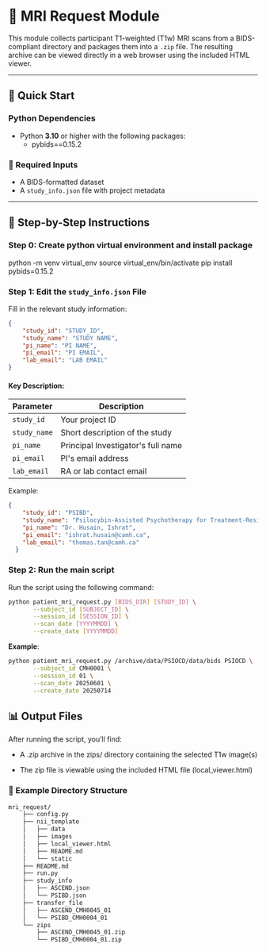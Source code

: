 # 🧠 MRI Request Module

This module collects participant T1-weighted (T1w) MRI scans from a BIDS-compliant directory and packages them into a `.zip` file. The resulting archive can be viewed directly in a web browser using the included HTML viewer.

---

## 🚀 Quick Start

### Python Dependencies
- Python **3.10** or higher with the following packages:
    - pybids==0.15.2   
### 📁 Required Inputs

- A BIDS-formatted dataset
- A `study_info.json` file with project metadata

---

## 📝 Step-by-Step Instructions

### Step 0: Create python virtual environment and install package
python -m venv virtual_env 
source virtual_env/bin/activate 
pip install pybids=0.15.2

### Step 1: Edit the `study_info.json` File

Fill in the relevant study information:

```json
{
    "study_id": "STUDY_ID",           
    "study_name": "STUDY NAME",       
    "pi_name": "PI NAME",             
    "pi_email": "PI EMAIL",           
    "lab_email": "LAB EMAIL"          
}
```

#### Key	Description:
| Parameter | Description |
|-----------|-------------|
|`study_id`|	Your project ID
|`study_name`|	Short description of the study
|`pi_name`|	Principal Investigator's full name
|`pi_email`|	PI's email address
|`lab_email`|	RA or lab contact email

Example:

```json
{
    "study_id": "PSIBD",
    "study_name": "Psilocybin-Assisted Psychotherapy for Treatment-Resistant Depression Study",
    "pi_name": "Dr. Husain, Ishrat",
    "pi_email": "ishrat.husain@camh.ca",
    "lab_email": "thomas.tan@camh.ca"
  }
```

### Step 2: Run the main script
Run the script using the following command:
```bash
python patient_mri_request.py [BIDS_DIR] [STUDY_ID] \
       --subject_id [SUBJECT_ID] \
       --session_id [SESSION_ID] \
       --scan_date [YYYYMMDD] \
       --create_date [YYYYMMDD]
```
**Example**:
```bash
python patient_mri_request.py /archive/data/PSIOCD/data/bids PSIOCD \
       --subject_id CMH0001 \
       --session_id 01 \
       --scan_date 20250601 \
       --create_date 20250714
```

## 📊 Output Files

After running the script, you’ll find:

 - A .zip archive in the zips/ directory containing the selected T1w image(s)

 - The zip file is viewable using the included HTML file (local_viewer.html)

### 📁 Example Directory Structure
```bash
mri_request/
    ├── config.py
    ├── nii_template
    │   ├── data
    │   ├── images
    │   ├── local_viewer.html
    │   ├── README.md
    │   └── static
    ├── README.md
    ├── run.py
    ├── study_info
    │   ├── ASCEND.json
    │   └── PSIBD.json
    ├── transfer_file
    │   ├── ASCEND_CMH0045_01
    │   └── PSIBD_CMH0004_01
    └── zips
        ├── ASCEND_CMH0045_01.zip
        └── PSIBD_CMH0004_01.zip
```